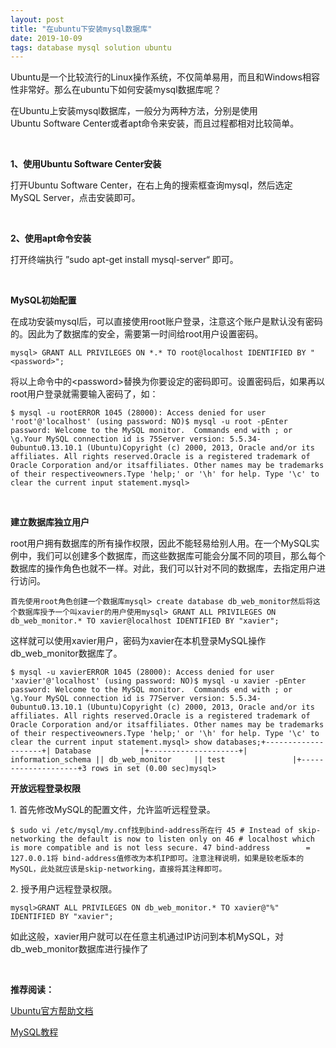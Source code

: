```yaml
---
layout: post  
title: "在ubuntu下安装mysql数据库"  
date: 2019-10-09  
tags: database mysql solution ubuntu
---
```


<div class="content-intro view-box "><p>Ubuntu是一个比较流行的Linux操作系统，不仅简单易用，而且和Windows相容性非常好。那么在ubuntu下如何安装mysql数据库呢？<br></p><p>在Ubuntu上安装mysql数据库，一般分为两种方法，分别是使用Ubuntu&nbsp;Software&nbsp;Center或者apt命令来安装，而且过程都相对比较简单。
</p><p><br></p><p><b>1、使用Ubuntu&nbsp;Software&nbsp;Center安装
</b></p><p>打开Ubuntu&nbsp;Software&nbsp;Center，在右上角的搜索框查询mysql，然后选定MySQL&nbsp;Server，点击安装即可。
</p><p><br></p><p><b>2、使用apt命令安装
</b></p><p>打开终端执行&nbsp;”sudo&nbsp;apt-get&nbsp;install&nbsp;mysql-server“&nbsp;即可。
</p><p><br></p><p><b>MySQL初始配置
</b></p><p>在成功安装mysql后，可以直接使用root账户登录，注意这个账户是默认没有密码的。因此为了数据库的安全，需要第一时间给root用户设置密码。
</p><pre lang="sql" style="max-width: 100%;"><code class="sql hljs">mysql&gt; <span class="hljs-keyword">GRANT</span> ALL <span class="hljs-keyword">PRIVILEGES</span> <span class="hljs-keyword">ON</span> *.* <span class="hljs-keyword">TO</span> root@localhost <span class="hljs-keyword">IDENTIFIED</span> <span class="hljs-keyword">BY</span> <span class="hljs-string">"&lt;password&gt;"</span>;</code></pre><p>将以上命令中的&lt;password&gt;替换为你要设定的密码即可。设置密码后，如果再以root用户登录就需要输入密码了，如：
</p><pre lang="sql" style="max-width: 100%;"><code class="sql hljs">$ mysql -u rootERROR 1045 (28000): Access denied for user 'root'@'localhost' (using password: NO)$ mysql -u root -pEnter password: Welcome to the MySQL monitor.  Commands <span class="hljs-keyword">end</span> <span class="hljs-keyword">with</span> ; or \g.Your MySQL connection id is 75Server version: 5.5.34-0ubuntu0.13.10.1 (Ubuntu)Copyright (c) 2000, 2013, Oracle and/or its affiliates. All rights reserved.Oracle is a registered trademark of Oracle Corporation and/or itsaffiliates. Other names may be trademarks of their respectiveowners.Type '<span class="hljs-keyword">help</span>;' or '\h' for help. <span class="hljs-keyword">Type</span> <span class="hljs-string">'\c'</span> <span class="hljs-keyword">to</span> <span class="hljs-keyword">clear</span> the <span class="hljs-keyword">current</span> <span class="hljs-keyword">input</span> statement.mysql&gt; </code></pre><p><br></p><p><b>建立数据库独立用户
</b></p><p>root用户拥有数据库的所有操作权限，因此不能轻易给别人用。在一个MySQL实例中，我们可以创建多个数据库，而这些数据库可能会分属不同的项目，那么每个数据库的操作角色也就不一样。对此，我们可以针对不同的数据库，去指定用户进行访问。
</p><pre lang="sql" style="max-width: 100%;"><code class="sql hljs">首先使用root角色创建一个数据库mysql&gt; <span class="hljs-keyword">create</span> <span class="hljs-keyword">database</span> db_web_monitor然后将这个数据库授予一个叫xavier的用户使用mysql&gt; <span class="hljs-keyword">GRANT</span> ALL <span class="hljs-keyword">PRIVILEGES</span> <span class="hljs-keyword">ON</span> db_web_monitor.* <span class="hljs-keyword">TO</span> xavier@localhost <span class="hljs-keyword">IDENTIFIED</span> <span class="hljs-keyword">BY</span> <span class="hljs-string">"xavier"</span>;</code></pre><p>这样就可以使用xavier用户，密码为xavier在本机登录MySQL操作db_web_monitor数据库了。
</p><pre lang="sql" style="max-width: 100%;"><code class="sql hljs">$ mysql -u xavierERROR 1045 (28000): Access denied for user 'xavier'@'localhost' (using password: NO)$ mysql -u xavier -pEnter password: Welcome to the MySQL monitor.  Commands <span class="hljs-keyword">end</span> <span class="hljs-keyword">with</span> ; or \g.Your MySQL connection id is 77Server version: 5.5.34-0ubuntu0.13.10.1 (Ubuntu)Copyright (c) 2000, 2013, Oracle and/or its affiliates. All rights reserved.Oracle is a registered trademark of Oracle Corporation and/or itsaffiliates. Other names may be trademarks of their respectiveowners.Type '<span class="hljs-keyword">help</span>;' or '\h' for help. <span class="hljs-keyword">Type</span> <span class="hljs-string">'\c'</span> <span class="hljs-keyword">to</span> <span class="hljs-keyword">clear</span> the <span class="hljs-keyword">current</span> <span class="hljs-keyword">input</span> statement.mysql&gt; <span class="hljs-keyword">show</span> <span class="hljs-keyword">databases</span>;+<span class="hljs-comment">--------------------+| Database           |+--------------------+| information_schema || db_web_monitor     || test               |+--------------------+3 rows in set (0.00 sec)mysql&gt; </span></code></pre><p><b>开放远程登录权限
</b></p><p>1.&nbsp;首先修改MySQL的配置文件，允许监听远程登录。
</p><pre lang="sql" style="max-width: 100%;"><code class="sql hljs">$ sudo vi /etc/mysql/my.cnf找到bind-address所在行 45 # Instead of skip-networking the default is now to listen only on 46 # localhost which is more compatible and is not less secure. 47 bind-address        = 127.0.0.1将 bind-address值修改为本机IP即可。注意注释说明，如果是较老版本的MySQL，此处就应该是skip-networking，直接将其注释即可。</code></pre><p>2.&nbsp;授予用户远程登录权限。
</p><pre lang="sql" style="max-width: 100%;"><code class="sql hljs">mysql&gt;<span class="hljs-keyword">GRANT</span> ALL <span class="hljs-keyword">PRIVILEGES</span> <span class="hljs-keyword">ON</span> db_web_monitor.* <span class="hljs-keyword">TO</span> xavier@<span class="hljs-string">"%"</span> <span class="hljs-keyword">IDENTIFIED</span> <span class="hljs-keyword">BY</span> <span class="hljs-string">"xavier"</span>;</code></pre><p>如此这般，xavier用户就可以在任意主机通过IP访问到本机MySQL，对db_web_monitor数据库进行操作了</p><p><br></p><p><b>推荐阅读：</b></p><p><a href="https://www.w3cschool.cn/ubuntu/" target="_blank">Ubuntu官方帮助文档</a><br></p><p><a href="https://www.w3cschool.cn/mysql/" target="_blank">MySQL教程</a></p><p><br></p></div>